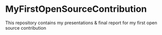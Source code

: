 # MyFirstOpenSourceContribution
This repository contains my presentations &amp; final report for my first open source contribution
